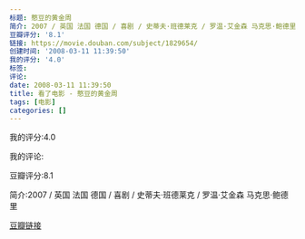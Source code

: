 ```yaml
---
标题: 憨豆的黄金周
简介: 2007 / 英国 法国 德国 / 喜剧 / 史蒂夫·班德莱克 / 罗温·艾金森 马克思·鲍德里
豆瓣评分: '8.1'
链接: https://movie.douban.com/subject/1829654/
创建时间: '2008-03-11 11:39:50'
我的评分: '4.0'
标签:
评论:
date: 2008-03-11 11:39:50
title: 看了电影 - 憨豆的黄金周
tags: [电影]
categories: []
---
```


我的评分:4.0

我的评论:

豆瓣评分:8.1

简介:2007 / 英国 法国 德国 / 喜剧 / 史蒂夫·班德莱克 / 罗温·艾金森 马克思·鲍德里

[豆瓣链接](https://movie.douban.com/subject/1829654/)


